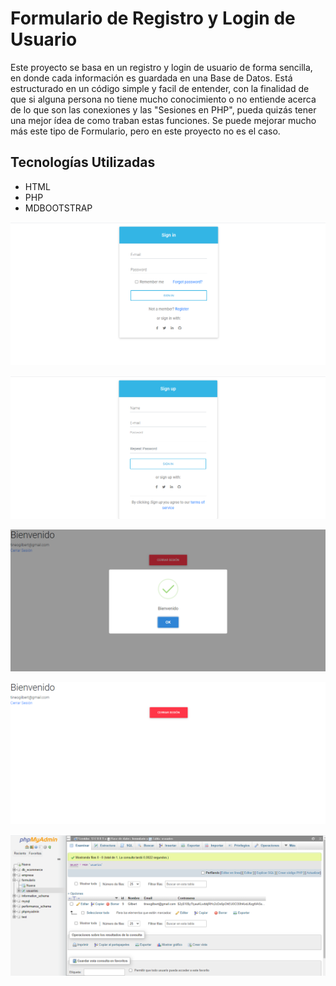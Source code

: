 # Formulario de Registro y Login de Usuario
 
Este proyecto se basa en un registro y login de usuario de forma sencilla,
en donde cada información es guardada en una Base de Datos. Está estructurado
en un código simple y facil de entender, con la finalidad de que si alguna persona
no tiene mucho conocimiento o no entiende acerca de lo que son las conexiones y las "Sesiones en PHP",
pueda quizás tener una mejor ídea de como traban estas funciones. Se puede mejorar mucho más este tipo
de Formulario, pero en este proyecto no es el caso.

## Tecnologías Utilizadas

- HTML
- PHP
- MDBOOTSTRAP



![](img/captura1.png)

![](img/captura2.png)

![](img/captura3.png)

![](img/captura4.png)

![](img/captura5.png)
